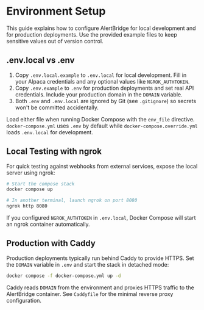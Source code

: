 # Environment Setup

This guide explains how to configure AlertBridge for local development and for production deployments. Use the provided example files to keep sensitive values out of version control.

## .env.local vs .env

1. Copy `.env.local.example` to `.env.local` for local development. Fill in your Alpaca credentials and any optional values like `NGROK_AUTHTOKEN`.
2. Copy `.env.example` to `.env` for production deployments and set real API credentials. Include your production domain in the `DOMAIN` variable.
3. Both `.env` and `.env.local` are ignored by Git (see `.gitignore`) so secrets won't be committed accidentally.

Load either file when running Docker Compose with the `env_file` directive. `docker-compose.yml` uses `.env` by default while `docker-compose.override.yml` loads `.env.local` for development.

## Local Testing with ngrok

For quick testing against webhooks from external services, expose the local server using ngrok:

```bash
# Start the compose stack
docker compose up

# In another terminal, launch ngrok on port 8080
ngrok http 8080
```

If you configured `NGROK_AUTHTOKEN` in `.env.local`, Docker Compose will start an ngrok container automatically.

## Production with Caddy

Production deployments typically run behind Caddy to provide HTTPS. Set the `DOMAIN` variable in `.env` and start the stack in detached mode:

```bash
docker compose -f docker-compose.yml up -d
```

Caddy reads `DOMAIN` from the environment and proxies HTTPS traffic to the AlertBridge container. See `Caddyfile` for the minimal reverse proxy configuration.

